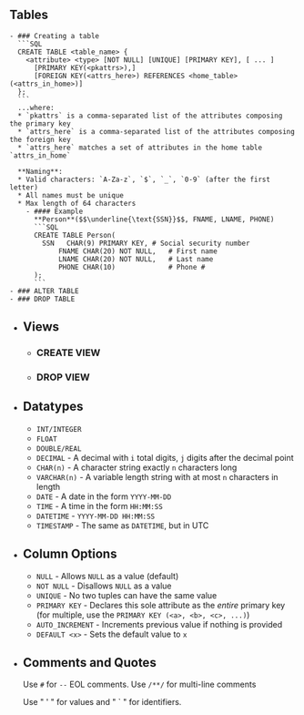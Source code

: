 ## Tables
	- ### Creating a table
	  ```SQL
	  CREATE TABLE <table_name> {
	  	<attribute> <type> [NOT NULL] [UNIQUE] [PRIMARY KEY], [ ... ]
	      [PRIMARY KEY(<pkattrs>),]
	      [FOREIGN KEY(<attrs_here>) REFERENCES <home_table>(<attrs_in_home>)]
	  };
	  ```
	  ...where:
	  * `pkattrs` is a comma-separated list of the attributes composing the primary key
	  * `attrs_here` is a comma-separated list of the attributes composing the foreign key
	  * `attrs_here` matches a set of attributes in the home table `attrs_in_home`
	  
	  **Naming**:
	  * Valid characters: `A-Za-z`, `$`, `_`, `0-9` (after the first letter)
	  * All names must be unique
	  * Max length of 64 characters
		- #### Example
		  **Person**($$\underline{\text{SSN}}$$, FNAME, LNAME, PHONE)
		  ```SQL
		  CREATE TABLE Person(
		  	SSN   CHAR(9) PRIMARY KEY, # Social security number
		    	FNAME CHAR(20) NOT NULL,   # First name
		    	LNAME CHAR(20) NOT NULL,   # Last name
		    	PHONE CHAR(10)             # Phone #
		  );
		  ```
	- ### ALTER TABLE
	- ### DROP TABLE
- ## Views
	- ### CREATE VIEW
	- ### DROP VIEW
- ## Datatypes
  * `INT/INTEGER`
  * `FLOAT`
  * `DOUBLE/REAL`
  * `DECIMAL` - A decimal with `i` total digits, `j` digits after the decimal point
  * `CHAR(n)` - A character string exactly `n` characters long
  * `VARCHAR(n)` - A variable length string with at most `n` characters in length
  * `DATE` - A date in the form `YYYY-MM-DD`
  * `TIME` - A time in the form `HH:MM:SS`
  * `DATETIME` - `YYYY-MM-DD HH:MM:SS`
  * `TIMESTAMP` - The same as `DATETIME`, but in UTC
- ## Column Options
  * `NULL` - Allows `NULL` as a value (default)
  * `NOT NULL` - Disallows `NULL` as a value
  * `UNIQUE` - No two tuples can have the same value
  * `PRIMARY KEY` - Declares this sole attribute as the *entire* primary key (for multiple, use the `PRIMARY KEY (<a>, <b>, <c>, ...)`)
  * `AUTO_INCREMENT` - Increments previous value if nothing is provided
  * `DEFAULT <x>` - Sets the default value to `x`
- ## Comments and Quotes
  Use `#` for `--` EOL comments.
  Use `/**/` for multi-line comments
  
  Use " ' " for values and " ` " for identifiers.